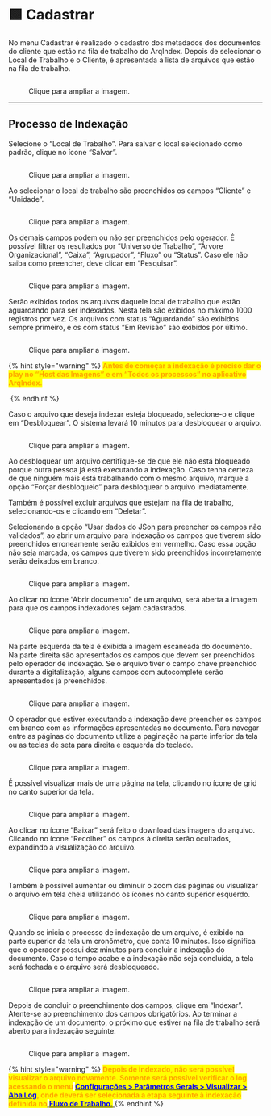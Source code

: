 # 🟩 Cadastrar

No menu Cadastrar é realizado o cadastro dos metadados dos documentos do cliente que estão na fila de trabalho do ArqIndex. Depois de selecionar o Local de Trabalho e o Cliente, é apresentada a lista de arquivos que estão na fila de trabalho.&#x20;

<figure><img src="../.gitbook/assets/cad01.png" alt=""><figcaption><p>Clique para ampliar a imagem.</p></figcaption></figure>

***

## Processo de Indexação&#x20;

Selecione o “Local de Trabalho”. Para salvar o local selecionado como padrão, clique no ícone “Salvar”.&#x20;

<figure><img src="../.gitbook/assets/cad02.png" alt=""><figcaption><p>Clique para ampliar a imagem.</p></figcaption></figure>

Ao selecionar o local de trabalho são preenchidos os campos “Cliente” e “Unidade”. &#x20;

<figure><img src="../.gitbook/assets/cad03.png" alt=""><figcaption><p>Clique para ampliar a imagem.</p></figcaption></figure>

Os demais campos podem ou não ser preenchidos pelo operador. É possível filtrar os resultados por “Universo de Trabalho”, “Árvore Organizacional”, “Caixa”, “Agrupador”, “Fluxo” ou “Status”. Caso ele não saiba como preencher, deve clicar em “Pesquisar”. &#x20;

<figure><img src="../.gitbook/assets/cad04.png" alt=""><figcaption><p>Clique para ampliar a imagem.</p></figcaption></figure>

Serão exibidos todos os arquivos daquele local de trabalho que estão aguardando para ser indexados. Nesta tela são exibidos no máximo 1000 registros por vez. Os arquivos com status “Aguardando” são exibidos sempre primeiro, e os com status “Em Revisão” são exibidos por último.&#x20;

<figure><img src="../.gitbook/assets/cad05.png" alt=""><figcaption><p>Clique para ampliar a imagem.</p></figcaption></figure>

{% hint style="warning" %}
<mark style="color:orange;">**Antes de começar a indexação é preciso dar o play no “Host das Imagens” e em “Todos os processos” no aplicativo ArqIndex.**</mark>&#x20;

<img src="../.gitbook/assets/cad06.png" alt="" data-size="original">
{% endhint %}

Caso o arquivo que deseja indexar esteja bloqueado, selecione-o e clique em “Desbloquear”. O sistema levará 10 minutos para desbloquear o arquivo.&#x20;

<figure><img src="../.gitbook/assets/cad07.png" alt=""><figcaption><p>Clique para ampliar a imagem.</p></figcaption></figure>

Ao desbloquear um arquivo certifique-se de que ele não está bloqueado porque outra pessoa já está executando a indexação. Caso tenha certeza de que ninguém mais está trabalhando com o mesmo arquivo, marque a opção “Forçar desbloqueio” para desbloquear o arquivo imediatamente.&#x20;

Também é possível excluir arquivos que estejam na fila de trabalho, selecionando-os e clicando em “Deletar”.&#x20;

Selecionando a opção “Usar dados do JSon para preencher os campos não validados”, ao abrir um arquivo para indexação os campos que tiverem sido preenchidos erroneamente serão exibidos em vermelho. Caso essa opção não seja marcada, os campos que tiverem sido preenchidos incorretamente serão deixados em branco.  &#x20;

<figure><img src="../.gitbook/assets/cad08.png" alt=""><figcaption><p>Clique para ampliar a imagem.</p></figcaption></figure>

Ao clicar no ícone “Abrir documento” de um arquivo, será aberta a imagem para que os campos indexadores sejam cadastrados.&#x20;

<figure><img src="../.gitbook/assets/cad09.png" alt=""><figcaption><p>Clique para ampliar a imagem.</p></figcaption></figure>

Na parte esquerda da tela é exibida a imagem escaneada do documento. Na parte direita são apresentados os campos que devem ser preenchidos pelo operador de indexação. Se o arquivo tiver o campo chave preenchido durante a digitalização, alguns campos com autocomplete serão apresentados já preenchidos.&#x20;

<figure><img src="../.gitbook/assets/cad10.png" alt=""><figcaption><p>Clique para ampliar a imagem.</p></figcaption></figure>

O operador que estiver executando a indexação deve preencher os campos em branco com as informações apresentadas no documento. Para navegar entre as páginas do documento utilize a paginação na parte inferior da tela ou as teclas de seta para direita e esquerda do teclado. &#x20;

<figure><img src="../.gitbook/assets/cad11.png" alt=""><figcaption><p>Clique para ampliar a imagem.</p></figcaption></figure>

É possível visualizar mais de uma página na tela, clicando no ícone de grid no canto superior da tela. &#x20;

<figure><img src="../.gitbook/assets/cad12.png" alt=""><figcaption><p>Clique para ampliar a imagem.</p></figcaption></figure>

Ao clicar no ícone “Baixar” será feito o download das imagens do arquivo. Clicando no ícone “Recolher” os campos à direita serão ocultados, expandindo a visualização do arquivo.&#x20;

<figure><img src="../.gitbook/assets/cad13.png" alt=""><figcaption><p>Clique para ampliar a imagem.</p></figcaption></figure>

Também é possível aumentar ou diminuir o zoom das páginas ou visualizar o arquivo em tela cheia utilizando os ícones no canto superior esquerdo.  &#x20;

<figure><img src="../.gitbook/assets/cad14.png" alt=""><figcaption><p>Clique para ampliar a imagem.</p></figcaption></figure>

Quando se inicia o processo de indexação de um arquivo, é exibido na parte superior da tela um cronômetro, que conta 10 minutos. Isso significa que o operador possui dez minutos para concluir a indexação do documento. Caso o tempo acabe e a indexação não seja concluída, a tela será fechada e o arquivo será desbloqueado.  &#x20;

<figure><img src="../.gitbook/assets/cad15.png" alt=""><figcaption><p>Clique para ampliar a imagem.</p></figcaption></figure>

Depois de concluir o preenchimento dos campos, clique em “Indexar”. Atente-se ao preenchimento dos campos obrigatórios. Ao terminar a indexação de um documento, o próximo que estiver na fila de trabalho será aberto para indexação seguinte. &#x20;

<figure><img src="../.gitbook/assets/cad16.png" alt=""><figcaption><p>Clique para ampliar a imagem.</p></figcaption></figure>

{% hint style="warning" %}
<mark style="color:orange;">**Depois de indexado, não será possível visualizar o arquivo novamente. Somente será possível verificar o log acessando o menu**</mark> [<mark style="color:blue;">**Configurações > Parâmetros Gerais > Visualizar > Aba Log**</mark>](configuracoes.md#parametros-gerais)<mark style="color:orange;">**, onde deverá ser selecionada a etapa seguinte à indexação definida no**</mark>[ <mark style="color:blue;">**Fluxo de Trabalho.**</mark> ](configuracoes.md#fluxo-de-trabalho)
{% endhint %}
